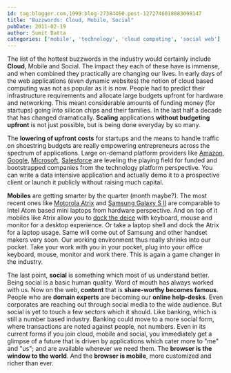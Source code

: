 ```yaml
---
id: tag:blogger.com,1999:blog-27384460.post-1272746018083098147
title: "Buzzwords: Cloud, Mobile, Social"
pubDate: 2011-02-19
author: Sumit Datta
categories: ['mobile', 'technology', 'cloud computing', 'social web']
---
```


The list of the hottest buzzwords in the industry would certainly include **Cloud**, Mobile and Social. The impact they each of these have is immense, and when combined they practically are changing our lives. In early days of the web applications (even dynamic websites) the notion of cloud based computing was not as popular as it is now. People had to predict their infrastructure requirements and allocate large budgets upfront for hardware and networking. This meant considerable amounts of funding money (for startups) going into silicon chips and their families. In the last half a decade that has changed dramatically. **Scaling** applications **without budgeting upfront** is not just possible, but is being done everyday by so many.

The **lowering of upfront costs** for startups and the means to handle traffic on shoestring budgets are really empowering entrepreneurs across the spectrum of applications. Large on-demand platform providers like [Amazon](http://aws.amazon.com), [Google](http://code.google.com/appengine/), [Microsoft](http://www.microsoft.com/windowsazure/), [Salesforce](http://www.salesforce.com/in/platform/force.com/) are leveling the playing field for funded and bootstrapped companies from the technology platform perspective. You can write a data intensive application and actually demo it to a prospective client or launch it publicly without raising much capital.

**Mobiles** are getting smarter by the quarter (month maybe?). The most recent ones like [Motorola Atrix](http://www.motorola.com/Consumers/US-EN/Consumer-Product-and-Services/Mobile-Phones/Motorola-ATRIX-US-EN) and [Samsung Galaxy S II](http://galaxys2.samsungmobile.com/html/) are comparable to Intel Atom based mini laptops from hardware perspective. And on top of it mobiles like Atrix allow you to [dock the deice](www.engadget.com/2011/01/09/motorola-atrix-another-look-video/) with keyboard, mouse and monitor for a desktop experience. Or take a laptop shell and dock the Atrix for a laptop usage. Same will come out of Samsung and other handset makers very soon. Our working environment thus really shrinks into our pocket. Take your work with you in your pocket, plug into your office keyboard, mouse, monitor and work there. This is again a game changer in the industry.

The last point, **social** is something which most of us understand better. Being social is a basic human quality. Word of mouth has always worked with us. Now on the web, **content** that is **share-worthy becomes famous**. People who are **domain experts** are becoming our **online help-desks**. Even corporates are reaching out through social media to the wide audience. But social is yet to touch a few sectors which it should. Like banking, which is still a number based industry. Banking could move to a more social form, where transactions are noted against people, not numbers. Even in its current forms if you join cloud, mobile and social, you immediately get a glimpse of a future that is driven by applications which cater more to "me" and "us"; and are available wherever we need them. The **browser is the window to the world**. And the **browser is mobile**, more customized and richer than ever.